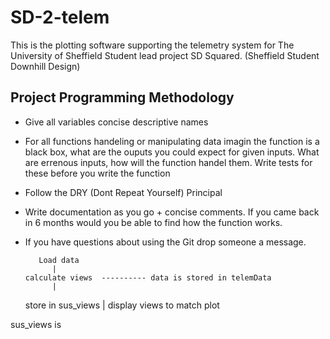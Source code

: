 # SD-2-telem
This is the plotting software supporting the telemetry system for The University of Sheffield Student lead project SD Squared. (Sheffield Student Downhill Design)


## Project Programming Methodology
- Give all variables concise descriptive names
- For all functions handeling or manipulating data imagin the function is a black box, what are the ouputs you could expect for given inputs. What are errenous inputs, how will the function handel them. Write tests for these before you write the function
- Follow the DRY (Dont Repeat Yourself) Principal
- Write documentation as you go + concise comments. If you came back in 6 months would you be able to find how the function works.
- If you have questions about using the Git drop someone a message.


         Load data 
            |                  
      calculate views  ---------- data is stored in telemData    
            |
     store in sus_views
            |
display views to match plot

sus_views is